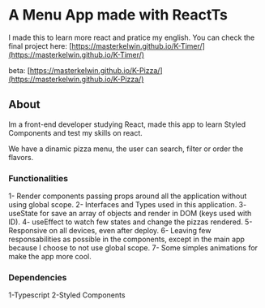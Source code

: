 # A Menu App made with ReactTs

I made this to learn more react and pratice my english.
You can check the final project here: [https://masterkelwin.github.io/K-Timer/](https://masterkelwin.github.io/K-Timer/)

beta: [https://masterkelwin.github.io/K-Pizza/](https://masterkelwin.github.io/K-Pizza/)

## About

Im a front-end developer studying React, made this app to learn Styled Components and test my skills on react.

We have a dinamic pizza menu, the user can search, filter or order the flavors.

### Functionalities

1- Render components passing props around all the application without using global scope.
2- Interfaces and Types used in this application.
3- useState for save an array of objects and render in DOM (keys used with ID).
4- useEffect to watch few states and change the pizzas rendered.
5- Responsive on all devices, even after deploy.
6- Leaving few responsabilities as possible in the components, except in the main app because I choose to not use global scope.
7- Some simples animations for make the app more cool.


### Dependencies

1-Typescript
2-Styled Components
